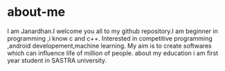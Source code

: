 # about-me
I am Janardhan.I welcome you all to my github repository.I am beginner in programming ,i know c and c++.
Interested in competitive programming ,android developement,machine learning.
My aim is to create  softwares which can influence life of million of people.
about my education i am first year student in SASTRA university.
